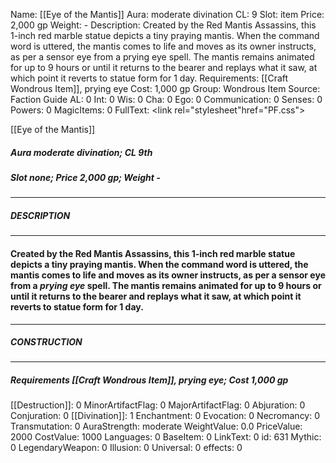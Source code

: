 Name: [[Eye of the Mantis]]
Aura: moderate divination
CL: 9
Slot: item
Price: 2,000 gp
Weight: -
Description: Created by the Red Mantis Assassins, this 1-inch red marble statue depicts a tiny praying mantis. When the command word is uttered, the mantis comes to life and moves as its owner instructs, as per a sensor eye from a prying eye spell. The mantis remains animated for up to 9 hours or until it returns to the bearer and replays what it saw, at which point it reverts to statue form for 1 day.
Requirements: [[Craft Wondrous Item]], prying eye
Cost: 1,000 gp
Group: Wondrous Item
Source: Faction Guide
AL: 0
Int: 0
Wis: 0
Cha: 0
Ego: 0
Communication: 0
Senses: 0
Powers: 0
MagicItems: 0
FullText: <link rel="stylesheet"href="PF.css"><div class="heading"><p class="alignleft">[[Eye of the Mantis]]</p><div style="clear: both;"></div></div><div><h5><b>Aura </b>moderate divination; <b>CL </b>9th</h5><h5><b>Slot </b>none; <b>Price </b>2,000 gp; <b>Weight </b>-</h5></div><hr/><div><h5><b>DESCRIPTION</b></h5></div><hr/><div><h4><p>Created by the Red Mantis Assassins, this 1-inch red marble statue depicts a tiny praying mantis. When the command word is uttered, the mantis comes to life and moves as its owner instructs, as per a sensor eye from a <i>prying eye</i> spell. The mantis remains animated for up to 9 hours or until it returns to the bearer and replays what it saw, at which point it reverts to statue form for 1 day.</p></h4></div><hr/><div><h5><b>CONSTRUCTION</b></h5></div><hr/><div><h5><b>Requirements </b>[[Craft Wondrous Item]], <i>prying eye</i>; <b>Cost </b>1,000 gp</h5></div>
[[Destruction]]: 0
MinorArtifactFlag: 0
MajorArtifactFlag: 0
Abjuration: 0
Conjuration: 0
[[Divination]]: 1
Enchantment: 0
Evocation: 0
Necromancy: 0
Transmutation: 0
AuraStrength: moderate
WeightValue: 0.0
PriceValue: 2000
CostValue: 1000
Languages: 0
BaseItem: 0
LinkText: 0
id: 631
Mythic: 0
LegendaryWeapon: 0
Illusion: 0
Universal: 0
effects: 0
